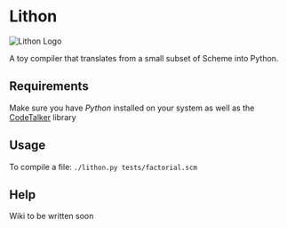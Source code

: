 # Lithon

![Lithon Logo](http://cl.ly/8b1646a821a00b4c6966/content)

A toy compiler that translates from a small subset of Scheme into Python.

## Requirements

Make sure you have *Python* installed on your system as well as the [CodeTalker](http://jaredforsyth.com/projects/codetalker/) library
  
## Usage

To compile a file: ``./lithon.py tests/factorial.scm``
  
## Help

Wiki to be written soon